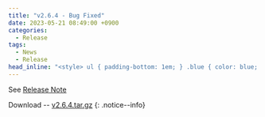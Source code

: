 ```yaml
---
title: "v2.6.4 - Bug Fixed"
date: 2023-05-21 08:49:00 +0900
categories:
  - Release
tags:
  - News
  - Release
head_inline: "<style> ul { padding-bottom: 1em; } .blue { color: blue; }</style>"
---
```


See [Release Note](https://github.com/open5gs/open5gs/releases/tag/v2.6.4)

Download -- [v2.6.4.tar.gz](https://github.com/open5gs/open5gs/archive/v2.6.4.tar.gz)
{: .notice--info}

